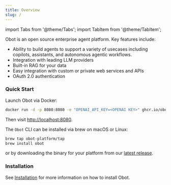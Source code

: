 ```yaml
---
title: Overview
slug: /
---
```

import Tabs from '@theme/Tabs';
import TabItem from '@theme/TabItem';

Obot is an open source enterprise agent platform. Key features include:

- Ability to build agents to support a variety of usecases including copilots, assistants, and autonomous agentic workflows.
- Integration with leading LLM providers
- Built-in RAG for your data
- Easy integration with custom or private web services and APIs
- OAuth 2.0 authentication

### Quick Start

Launch Obot via Docker:

```bash
docker run -d -p 8080:8080 -e "OPENAI_API_KEY=<OPENAI KEY>" ghcr.io/obot-platform/obot:main
```

Then visit [http://localhost:8080](http://localhost:8080).

The `Obot` CLI can be installed via brew on macOS or Linux:

```bash
brew tap obot-platform/tap
brew install obot
```

or by downloading the binary for your platform from our [latest release](https://github.com/obot-platform/obot/releases/latest).

### Installation

See [Installation](/installation/installation) for more information on how to install Obot.

